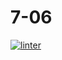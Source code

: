 # 7-06
[![linter](https://github.com/DavidP-H/7-06/workflows/linter/badge.svg)](https://github.com/marketplace/actions/super-linter)
